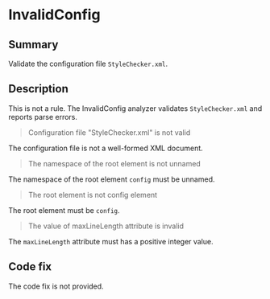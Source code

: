 # InvalidConfig

## Summary

Validate the configuration file `StyleChecker.xml`.

## Description

This is not a rule. The InvalidConfig analyzer validates `StyleChecker.xml`
and reports parse errors.

> Configuration file "StyleChecker.xml" is not valid

The configuration file is not a well-formed XML document.

> The namespace of the root element is not unnamed

The namespace of the root element `config` must be unnamed.

> The root element is not config element

The root element must be `config`.

> The value of maxLineLength attribute is invalid

The `maxLineLength` attribute must has a positive integer value.

## Code fix

The code fix is not provided.
